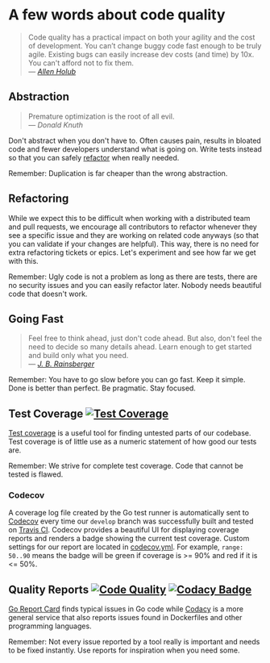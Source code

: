 # A few words about code quality

> Code quality has a practical impact on both your agility and the cost of development. You can’t change buggy code fast enough to be truly agile. Existing bugs can easily increase dev costs (and time) by 10x. You can't afford not to fix them.<br>— <cite>[Allen Holub](https://twitter.com/allenholub/status/1073738216140791808)</cite>

## Abstraction ##

> Premature optimization is the root of all evil.<br>— <cite>Donald Knuth</cite>

Don't abstract when you don't have to. Often causes pain, results in bloated code and fewer developers understand what is going on. Write tests instead so that you can safely [refactor](https://martinfowler.com/bliki/DefinitionOfRefactoring.html) when really needed.

Remember: Duplication is far cheaper than the wrong abstraction.

## Refactoring ##
While we expect this to be difficult when working with a distributed team and pull requests, we encourage all contributors to refactor whenever they see a specific issue and they are working on related code anyways (so that you can validate if your changes are helpful). This way, there is no need for extra refactoring tickets or epics. Let's experiment and see how far we get with this.

Remember: Ugly code is not a problem as long as there are tests, there are no security issues and you can easily refactor later. Nobody needs beautiful code that doesn't work.

## Going Fast ##
> Feel free to think ahead, just don't code ahead. But also, don't feel the need to decide so many details ahead. Learn enough to get started and build only what you need.<br>— <cite>[J. B. Rainsberger](https://twitter.com/jbrains/status/1064212803542818816)</cite>

Remember: You have to go slow before you can go fast. Keep it simple. Done is better than perfect. Be pragmatic. Stay focused.

## Test Coverage [![Test Coverage](https://codecov.io/gh/photoprism/photoprism/branch/develop/graph/badge.svg)][codecov] ##
[Test coverage](https://martinfowler.com/bliki/TestCoverage.html) is a useful tool for finding untested parts of our codebase. Test coverage is of little use as a numeric statement of how good our tests are.

Remember: We strive for complete test coverage. Code that cannot be tested is flawed.

### Codecov ###

A coverage log file created by the Go test runner is automatically sent to [Codecov][codecov] every time our `develop` branch was successfully built and tested on [Travis CI](https://travis-ci.org/photoprism/photoprism). Codecov provides a beautiful UI for displaying coverage reports and renders a badge showing the current test coverage. Custom settings for our report are located in [codecov.yml](https://github.com/photoprism/photoprism/blob/develop/codecov.yml). For example, `range: 50..90` means the badge will be green if coverage is >= 90% and red if it is <= 50%.

## Quality Reports [![Code Quality](https://goreportcard.com/badge/github.com/photoprism/photoprism)][goreport] [![Codacy Badge](https://api.codacy.com/project/badge/Grade/ea5b6b16814540469f384b8ff35ba511)][codacy] ##

[Go Report Card][goreport] finds typical issues in Go code while [Codacy][codacy] is a more general service that also reports issues found in Dockerfiles and other programming languages.

Remember: Not every issue reported by a tool really is important and needs to be fixed instantly. Use reports for inspiration when you need some.

[goreport]: https://goreportcard.com/report/github.com/photoprism/photoprism
[codacy]: https://www.codacy.com/project/lastzero/photoprism/dashboard
[codecov]: https://codecov.io/gh/photoprism/photoprism
